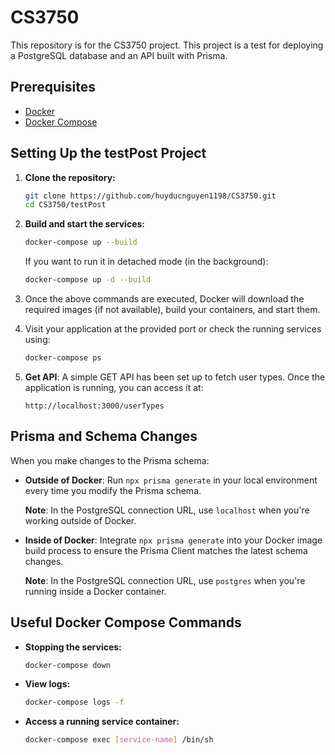 # CS3750

This repository is for the CS3750 project. This project is a test for deploying a PostgreSQL database and an API built with Prisma.

## Prerequisites

- [Docker](https://www.docker.com/get-started)
- [Docker Compose](https://docs.docker.com/compose/install/)

## Setting Up the testPost Project

1. **Clone the repository:**
    ```bash
    git clone https://github.com/huyducnguyen1198/CS3750.git
    cd CS3750/testPost
    ```

2. **Build and start the services:**
    ```bash
    docker-compose up --build
    ```

    If you want to run it in detached mode (in the background):
    ```bash
    docker-compose up -d --build
    ```

3. Once the above commands are executed, Docker will download the required images (if not available), build your containers, and start them.

4. Visit your application at the provided port or check the running services using:
    ```bash
    docker-compose ps
    ```

5. **Get API**: A simple GET API has been set up to fetch user types. Once the application is running, you can access it at:
    ```
    http://localhost:3000/userTypes
    ```

## Prisma and Schema Changes

When you make changes to the Prisma schema:

- **Outside of Docker**: Run `npx prisma generate` in your local environment every time you modify the Prisma schema. 

    **Note**: In the PostgreSQL connection URL, use `localhost` when you're working outside of Docker.

- **Inside of Docker**: Integrate `npx prisma generate` into your Docker image build process to ensure the Prisma Client matches the latest schema changes.

    **Note**: In the PostgreSQL connection URL, use `postgres` when you're running inside a Docker container.

## Useful Docker Compose Commands

- **Stopping the services:**
    ```bash
    docker-compose down
    ```

- **View logs:**
    ```bash
    docker-compose logs -f
    ```

- **Access a running service container:**
    ```bash
    docker-compose exec [service-name] /bin/sh
    ```

